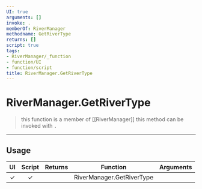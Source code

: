 ```yaml
---
UI: true
arguments: []
invoke: .
memberOf: RiverManager
methodname: GetRiverType
returns: []
script: true
tags:
- RiverManager/_function
- function/UI
- function/script
title: RiverManager.GetRiverType
---
```

# RiverManager.GetRiverType
> this function is a member of [[RiverManager]]
> this method can be invoked with `.`
-----
## Usage
|  UI | Script | Returns | Function | Arguments |
|:---:|:------:|-------:|:--------:|:---------|
|✓|✓||RiverManager.GetRiverType||
